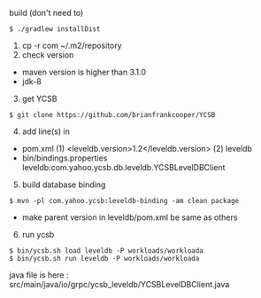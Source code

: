 build (don't need to)
```
$ ./gradlew installDist
```

1. cp -r com ~/.m2/repository
2. check version
- maven version is higher than 3.1.0
- jdk-8
3. get YCSB
```
$ git clone https://github.com/brianfrankcooper/YCSB
```
4. add line(s) in
- pom.xml
(1) <leveldb.version>1.2</leveldb.version>
(2) <module>leveldb</module>
- bin/bindings.properties
leveldb:com.yahoo.ycsb.db.leveldb.YCSBLevelDBClient
5. build database binding
```
$ mvn -pl com.yahoo.ycsb:leveldb-binding -am clean package
```
* make parent version in leveldb/pom.xml be same as others
6. run ycsb
```
$ bin/ycsb.sh load leveldb -P workloads/workloada
$ bin/ycsb.sh run leveldb -P workloads/workloada
```

java file is here : src/main/java/io/grpc/ycsb_leveldb/YCSBLevelDBClient.java
